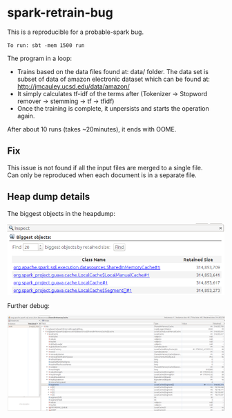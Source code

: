 # spark-retrain-bug

This is a reproducible for a probable-spark bug.

```
To run: sbt -mem 1500 run
```

The program in a loop:

* Trains based on the data files found at: data/ folder. The data set is subset of data of amazon electronic dataset which can be found at: http://jmcauley.ucsd.edu/data/amazon/
* It simply calculates tf-idf of the terms after (Tokenizer -> Stopword remover -> stemming -> tf -> tfidf)
* Once the training is complete, it unpersists and starts the operation again.

After about 10 runs (takes ~20minutes), it ends with OOME. 

## Fix
This issue is not found if all the input files are merged to a single file.  
Can only be reproduced when each document is in a separate file.

## Heap dump details

The biggest objects in the heapdump:

![image](/objects.png)

Further debug:

![image](inside.png)
